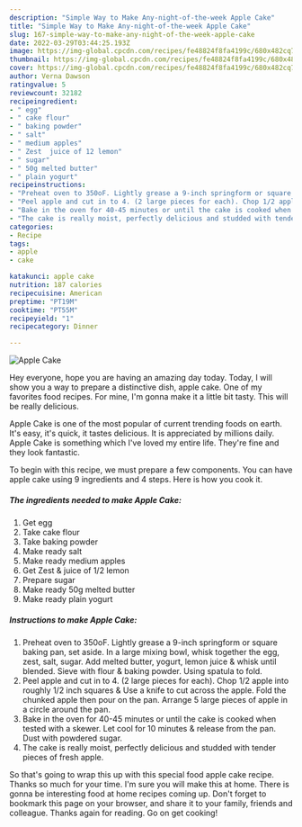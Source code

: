 ```yaml
---
description: "Simple Way to Make Any-night-of-the-week Apple Cake"
title: "Simple Way to Make Any-night-of-the-week Apple Cake"
slug: 167-simple-way-to-make-any-night-of-the-week-apple-cake
date: 2022-03-29T03:44:25.193Z
image: https://img-global.cpcdn.com/recipes/fe48824f8fa4199c/680x482cq70/apple-cake-recipe-main-photo.jpg
thumbnail: https://img-global.cpcdn.com/recipes/fe48824f8fa4199c/680x482cq70/apple-cake-recipe-main-photo.jpg
cover: https://img-global.cpcdn.com/recipes/fe48824f8fa4199c/680x482cq70/apple-cake-recipe-main-photo.jpg
author: Verna Dawson
ratingvalue: 5
reviewcount: 32182
recipeingredient:
- " egg"
- " cake flour"
- " baking powder"
- " salt"
- " medium apples"
- " Zest  juice of 12 lemon"
- " sugar"
- " 50g melted butter"
- " plain yogurt"
recipeinstructions:
- "Preheat oven to 350oF. Lightly grease a 9-inch springform or square baking pan, set aside. In a large mixing bowl, whisk together the egg, zest, salt, sugar. Add melted butter, yogurt, lemon juice &amp; whisk until blended. Sieve with flour &amp; baking powder. Using spatula to fold."
- "Peel apple and cut in to 4. (2 large pieces for each). Chop 1/2 apple into roughly 1/2 inch squares &amp; Use a knife to cut across the apple. Fold the chunked apple then pour on the pan. Arrange 5 large pieces of apple in a circle around the pan."
- "Bake in the oven for 40-45 minutes or until the cake is cooked when tested with a skewer. Let cool for 10 minutes &amp; release from the pan. Dust with powdered sugar."
- "The cake is really moist, perfectly delicious and studded with tender pieces of fresh apple."
categories:
- Recipe
tags:
- apple
- cake

katakunci: apple cake 
nutrition: 187 calories
recipecuisine: American
preptime: "PT19M"
cooktime: "PT55M"
recipeyield: "1"
recipecategory: Dinner

---
```



![Apple Cake](https://img-global.cpcdn.com/recipes/fe48824f8fa4199c/680x482cq70/apple-cake-recipe-main-photo.jpg)

Hey everyone, hope you are having an amazing day today. Today, I will show you a way to prepare a distinctive dish, apple cake. One of my favorites food recipes. For mine, I'm gonna make it a little bit tasty. This will be really delicious.

Apple Cake is one of the most popular of current trending foods on earth. It's easy, it's quick, it tastes delicious. It is appreciated by millions daily. Apple Cake is something which I've loved my entire life. They're fine and they look fantastic.




To begin with this recipe, we must prepare a few components. You can have apple cake using 9 ingredients and 4 steps. Here is how you cook it.

<!--inarticleads1-->

##### The ingredients needed to make Apple Cake:

1. Get  egg
1. Take  cake flour
1. Take  baking powder
1. Make ready  salt
1. Make ready  medium apples
1. Get  Zest &amp; juice of 1/2 lemon
1. Prepare  sugar
1. Make ready  50g melted butter
1. Make ready  plain yogurt




<!--inarticleads2-->

##### Instructions to make Apple Cake:

1. Preheat oven to 350oF. Lightly grease a 9-inch springform or square baking pan, set aside. In a large mixing bowl, whisk together the egg, zest, salt, sugar. Add melted butter, yogurt, lemon juice &amp; whisk until blended. Sieve with flour &amp; baking powder. Using spatula to fold.
1. Peel apple and cut in to 4. (2 large pieces for each). Chop 1/2 apple into roughly 1/2 inch squares &amp; Use a knife to cut across the apple. Fold the chunked apple then pour on the pan. Arrange 5 large pieces of apple in a circle around the pan.
1. Bake in the oven for 40-45 minutes or until the cake is cooked when tested with a skewer. Let cool for 10 minutes &amp; release from the pan. Dust with powdered sugar.
1. The cake is really moist, perfectly delicious and studded with tender pieces of fresh apple.




So that's going to wrap this up with this special food apple cake recipe. Thanks so much for your time. I'm sure you will make this at home. There is gonna be interesting food at home recipes coming up. Don't forget to bookmark this page on your browser, and share it to your family, friends and colleague. Thanks again for reading. Go on get cooking!
